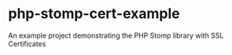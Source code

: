 php-stomp-cert-example
======================

An example project demonstrating the PHP Stomp library with SSL Certificates
